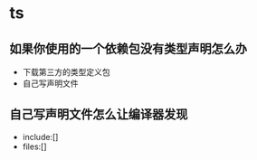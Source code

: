 # ts

## 如果你使用的一个依赖包没有类型声明怎么办

- 下载第三方的类型定义包
- 自己写声明文件

## 自己写声明文件怎么让编译器发现

- include:[]
- files:[]
